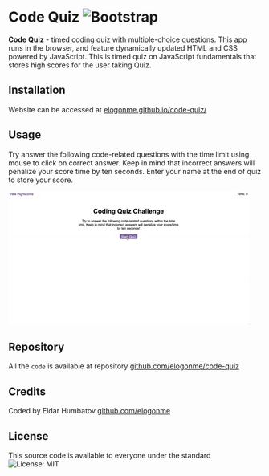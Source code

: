 # Code Quiz ![Bootstrap](https://img.shields.io/badge/Powered%20By-JS-yellow)
**Code Quiz** - timed coding quiz with multiple-choice questions. This app runs in the browser, and feature dynamically updated HTML and CSS powered by JavaScript. This is timed quiz on JavaScript fundamentals that stores high scores for the user taking Quiz.

## Installation

Website can be accessed at [elogonme.github.io/code-quiz/](https://elogonme.github.io/code-quiz/)

## Usage 
Try answer the following code-related questions with the time limit using mouse to click on correct answer. Keep in mind that incorrect answers will penalize your score time by ten seconds. Enter your name at the end of quiz to store your score.

![Demo of Main page](assets/img/demo.gif)

## Repository
All the `code` is available at repository [github.com/elogonme/code-quiz](https://github.com/elogonme/password-generator)
## Credits

Coded by Eldar Humbatov [github.com/elogonme](https://github.com/elogonme)

## License

This source code is available to everyone under the standard ![License: MIT](https://img.shields.io/badge/License-MIT-yellow.svg)

